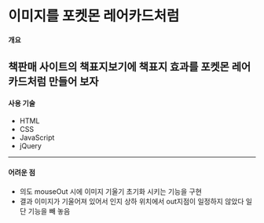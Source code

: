 # 이미지를 포켓몬 레어카드처럼
#### 개요
책판매 사이트의 책표지보기에
책표지 효과를 포켓몬 레어카드처럼 만들어 보자
---
#### 사용 기술
- HTML
- CSS
- JavaScript
- jQuery
---
#### 어려운 점
- 의도
mouseOut 시에 이미지 기울기 초기화 시키는 기능을 구현
- 결과
이미지가 기울어져 있어서 인지 상하 위치에서 out지점이 일정하지 않았다
일단 기능을 빼 놓음
